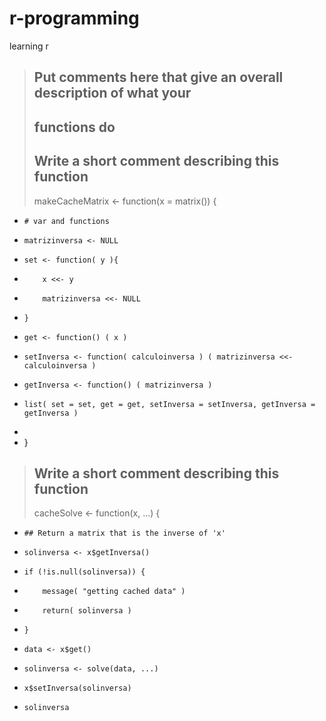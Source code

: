 # r-programming
learning r 
> ## Put comments here that give an overall description of what your
> ## functions do
> 
> ## Write a short comment describing this function
> 
> makeCacheMatrix <- function(x = matrix()) {
+     # var and functions
+     matrizinversa <- NULL
+     set <- function( y ){
+         x <<- y
+         matrizinversa <<- NULL
+     }
+     get <- function() ( x )
+     setInversa <- function( calculoinversa ) ( matrizinversa <<- calculoinversa )
+     getInversa <- function() ( matrizinversa )
+     list( set = set, get = get, setInversa = setInversa, getInversa = getInversa )
+     
+ }
> 
> 
> ## Write a short comment describing this function
> 
> cacheSolve <- function(x, ...) {
+     ## Return a matrix that is the inverse of 'x'
+     solinversa <- x$getInversa()
+     if (!is.null(solinversa)) {
+         message( "getting cached data" )
+         return( solinversa )
+     }
+     data <- x$get()
+     solinversa <- solve(data, ...)
+     x$setInversa(solinversa)
+     solinversa
